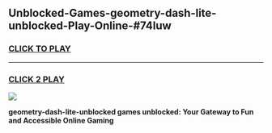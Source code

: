 
## Unblocked-Games-geometry-dash-lite-unblocked-Play-Online-#74luw
<h3>
<a href="https://premium.freeplayer.one?title=geometry-dash-lite-unblocked&ref=27F">CLICK TO PLAY</a></h3>
<hr>

<h3>
<a href="https://premium.freeplayer.one?title=geometry-dash-lite-unblocked&ref=27F">CLICK 2 PLAY</a>
  
</h3>

<a href="https://premium.freeplayer.one?title=geometry-dash-lite-unblocked&ref=27F"><img src="https://clearcache.store/games.png"></a>


**geometry-dash-lite-unblocked games unblocked: Your Gateway to Fun and Accessible Online Gaming**
